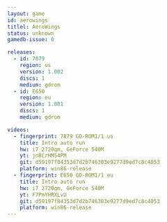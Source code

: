 ```yaml
---
layout: game
id: aerowings
titlel: AeroWings
status: unknown
gamedb-issue: 0

releases:
  - id: 7879
    region: us
    version: 1.002
    discs: 1
    medium: gdrom
  - id: E650
    region: eu
    version: 1.001
    discs: 1
    medium: gdrom

videos:
  - fingerprint: 7879 GD-ROM1/1 us
    title: Intro auto run
    hw: i7 2720qm, GeForce 540M
    yt: jnBCrHM54PM
    git: d59197f84353d7d2b746383e9277d9ed7c8c4053
    platform: win86-release
  - fingerprint: E650 GD-ROM1/1 eu
    title: Intro auto run
    hw: i7 2720qm, GeForce 540M
    yt: F7PmYHRXLvU
    git: d59197f84353d7d2b746383e9277d9ed7c8c4053
    platform: win86-release
---
```

